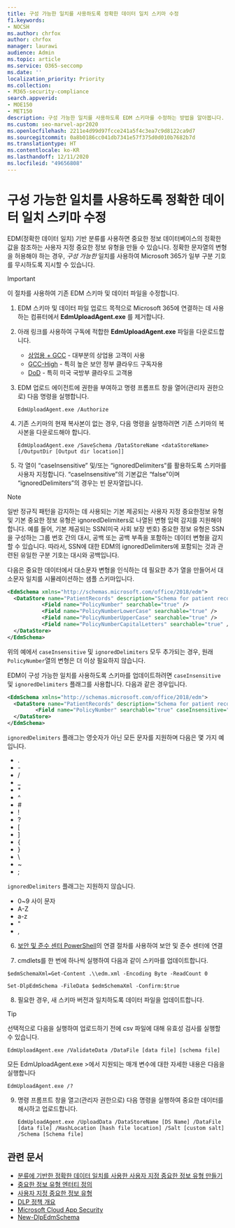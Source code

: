 ```yaml
---
title: 구성 가능한 일치를 사용하도록 정확한 데이터 일치 스키마 수정
f1.keywords:
- NOCSH
ms.author: chrfox
author: chrfox
manager: laurawi
audience: Admin
ms.topic: article
ms.service: O365-seccomp
ms.date: ''
localization_priority: Priority
ms.collection:
- M365-security-compliance
search.appverid:
- MOE150
- MET150
description: 구성 가능한 일치를 사용하도록 EDM 스키마를 수정하는 방법을 알아봅니다.
ms.custom: seo-marvel-apr2020
ms.openlocfilehash: 2211e4d99d97fcce241a5f4c3ea7c9d8122ca9d7
ms.sourcegitcommit: 0a8b0186cc041db7341e57f375d0d010b7682b7d
ms.translationtype: HT
ms.contentlocale: ko-KR
ms.lasthandoff: 12/11/2020
ms.locfileid: "49656808"
---
```

# <a name="modify-exact-data-match-schema-to-use-configurable-match"></a>구성 가능한 일치를 사용하도록 정확한 데이터 일치 스키마 수정

EDM(정확한 데이터 일치) 기반 분류를 사용하면 중요한 정보 데이터베이스의 정확한 값을 참조하는 사용자 지정 중요한 정보 유형을 만들 수 있습니다. 정확한 문자열의 변형을 허용해야 하는 경우, *구성 가능한* 일치를 사용하여 Microsoft 365가 일부 구분 기호를 무시하도록 지시할 수 있습니다. 

> [!IMPORTANT]
> 이 절차를 사용하여 기존 EDM 스키마 및 데이터 파일을 수정합니다.

1. EDM 스키마 및 데이터 파일 업로드 목적으로 Microsoft 365에 연결하는 데 사용하는 컴퓨터에서 **EdmUploadAgent.exe** 를 제거합니다.

2. 아래 링크를 사용하여 구독에 적합한 **EdmUploadAgent.exe** 파일을 다운로드합니다.
    - [상업용 + GCC](https://go.microsoft.com/fwlink/?linkid=2088639) - 대부분의 상업용 고객이 사용
    - [GCC-High](https://go.microsoft.com/fwlink/?linkid=2137521) - 특히 높은 보안 정부 클라우드 구독자용
    - [DoD](https://go.microsoft.com/fwlink/?linkid=2137807) - 특히 미국 국방부 클라우드 고객용

3. EDM 업로드 에이전트에 권한을 부여하고 명령 프롬프트 창을 열어(관리자 권한으로) 다음 명령을 실행합니다.

   `EdmUploadAgent.exe /Authorize`

4. 기존 스키마의 현재 복사본이 없는 경우, 다음 명령을 실행하려면 기존 스키마의 복사본을 다운로드해야 합니다.

    `EdmUploadAgent.exe /SaveSchema /DataStoreName <dataStoreName> [/OutputDir [Output dir location]]`

5. 각 열이 “caseInsensitive” 및/또는 “ignoredDelimiters”를 활용하도록 스키마를 사용자 지정합니다.  “caseInsensitive”의 기본값은 “false”이며 “ignoredDelimiters”의 경우는 빈 문자열입니다. 

> [!NOTE]
> 일반 정규직 패턴을 감지하는 데 사용되는 기본 제공되는 사용자 지정 중요한정보 유형 및 기본 중요한 정보 유형은 ignoredDelimiters로 나열된 변형 입력 감지를 지원해야 합니다. 예를 들어, 기본 제공되는 SSN(미국 사회 보장 번호) 중요한 정보 유형은 SSN을 구성하는 그룹 번호 간의 대시, 공백 또는 공백 부족을 포함하는 데이터 변형을 감지할 수 있습니다. 따라서, SSN에 대한 EDM의 ignoredDelimiters에 포함되는 것과 관련된 유일한 구분 기호는 대시와 공백입니다.

다음은 중요한 데이터에서 대소문자 변형을 인식하는 데 필요한 추가 열을 만들어서 대소문자 일치를 시뮬레이션하는 샘플 스키마입니다.

```xml
<EdmSchema xmlns="http://schemas.microsoft.com/office/2018/edm">
  <DataStore name="PatientRecords" description="Schema for patient records policy" version="1">
           <Field name="PolicyNumber" searchable="true" />
           <Field name="PolicyNumberLowerCase" searchable="true" />
           <Field name="PolicyNumberUpperCase" searchable="true" />
           <Field name="PolicyNumberCapitalLetters" searchable="true" />
  </DataStore>
</EdmSchema>
```

위의 예에서 `caseInsensitive` 및 `ignoredDelimiters` 모두 추가되는 경우, 원래 `PolicyNumber`열의 변형은 더 이상 필요하지 않습니다. 

EDM이 구성 가능한 일치를 사용하도록 스키마를 업데이트하려면 `caseInsensitive` 및 `ignoredDelimiters` 플래그를 사용합니다.  다음과 같은 경우입니다.

```xml
<EdmSchema xmlns="http://schemas.microsoft.com/office/2018/edm">
  <DataStore name="PatientRecords" description="Schema for patient records policy" version="1">
         <Field name="PolicyNumber" searchable="true" caseInsensitive="true" ignoredDelimiters="-,/,*,#,^" />
  </DataStore>
</EdmSchema>
```

`ignoredDelimiters` 플래그는 영숫자가 아닌 모든 문자를 지원하며 다음은 몇 가지 예입니다.
- \.
- \-
- \/
- \_
- \*
- \^
- \#
- \!
- \?
- \[
- \]
- \{
- \}
- \\
- \~
- \;

`ignoredDelimiters` 플래그는 지원하지 않습니다.
- 0~9 사이 문자
- A-Z
- a-z
- \"
- \,

6. [보안 및 준수 센터 PowerShell](https://docs.microsoft.com/powershell/exchange/connect-to-scc-powershell)의 연결 절차를 사용하여 보안 및 준수 센터에 연결

7. cmdlets를 한 번에 하나씩 실행하여 다음과 같이 스키마를 업데이트합니다.

`$edmSchemaXml=Get-Content .\\edm.xml -Encoding Byte -ReadCount 0`

`Set-DlpEdmSchema -FileData $edmSchemaXml -Confirm:$true`

8. 필요한 경우, 새 스키마 버전과 일치하도록 데이터 파일을 업데이트합니다.

> [!TIP]
> 선택적으로 다음을 실행하여 업로드하기 전에 csv 파일에 대해 유효성 검사를 실행할 수 있습니다.
>
>`EdmUploadAgent.exe /ValidateData /DataFile [data file] [schema file]`
>
>모든 EdmUploadAgent.exe >에서 지원되는 매개 변수에 대한 자세한 내용은 다음을 실행합니다
>
> `EdmUploadAgent.exe /?`

9. 명령 프롬프트 창을 열고(관리자 권한으로) 다음 명령을 실행하여 중요한 데이터를 해시하고 업로드합니다.

    `EdmUploadAgent.exe /UploadData /DataStoreName [DS Name] /DataFile [data file] /HashLocation [hash file location] /Salt [custom salt] /Schema [Schema file]`


## <a name="related-articles"></a>관련 문서

- [분류에 기반한 정확한 데이터 일치를 사용한 사용자 지정 중요한 정보 유형 만들기](create-custom-sensitive-information-types-with-exact-data-match-based-classification.md)
- [중요한 정보 유형 엔터티 정의](sensitive-information-type-entity-definitions.md)
- [사용자 지정 중요한 정보 유형](custom-sensitive-info-types.md)
- [DLP 정책 개요](data-loss-prevention-policies.md)
- [Microsoft Cloud App Security](https://docs.microsoft.com/cloud-app-security)
- [New-DlpEdmSchema](https://docs.microsoft.com/powershell/module/exchange/new-dlpedmschema)